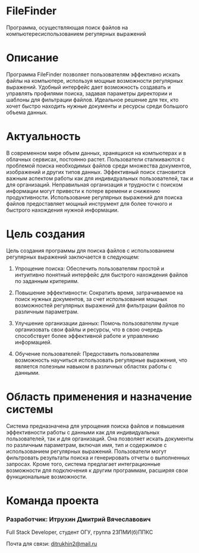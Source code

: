 # FileFinder

Программа, осуществляющая поиск файлов на компьютересиспользованием регулярных выражений

# Описание
Программа FileFinder позволяет пользователям эффективно искать файлы на компьютере, используя мощные возможности регулярных выражений. Удобный интерфейс дает возможность создавать и управлять профилями поиска, задавая параметры директории и шаблоны для фильтрации файлов. Идеальное решение для тех, кто хочет быстро находить нужные документы и ресурсы среди большого объема данных.

# Актуальность
В современном мире объем данных, хранящихся на компьютерах и в облачных сервисах, постоянно растет. Пользователи сталкиваются с проблемой поиска необходимых файлов среди множества документов, изображений и других типов данных. Эффективный поиск становится важным аспектом работы как для индивидуальных пользователей, так и для организаций. Неправильная организация и трудности с поиском информации могут привести к потере времени и снижению продуктивности. Использование регулярных выражений для поиска файлов предоставляет мощный инструмент для более точного и быстрого нахождения нужной информации.

# Цель создания
Цель создания программы для поиска файлов с использованием регулярных выражений заключается в следующем:

1. Упрощение поиска: Обеспечить пользователям простой и интуитивно понятный интерфейс для быстрого нахождения файлов по заданным критериям.

   
2. Повышение эффективности: Сократить время, затрачиваемое на поиск нужных документов, за счет использования мощных возможностей регулярных выражений для фильтрации файлов по различным параметрам.

3. Улучшение организации данных: Помочь пользователям лучше организовать свои файлы и ресурсы, что в свою очередь способствует более эффективной работе и управлению информацией.

4. Обучение пользователей: Предоставить пользователям возможность научиться использовать регулярные выражения, что является полезным навыком в различных областях работы с данными.

# Область применения и назначение системы
Система предназначена для упрощения поиска файлов и повышения эффективности работы с данными как для индивидуальных пользователей, так и для организаций. Она позволяет искать документы по различным параметрам, включая имя, тип и содержимое с использованием регулярных выражений. Пользователи могут фильтровать результаты поиска и генерировать отчеты о выполненных запросах. Кроме того, система предлагает интеграционные возможности для подключения к другим программам, расширяя свои функциональные возможности.

# Команда проекта
### Разработчик: Итрухин Дмитрий Вячеславович
Full Stack Developer, студент ОГУ, группа 23ПМИ(б)ППКС

Почта для связи: ditrukhin2@mail.ru